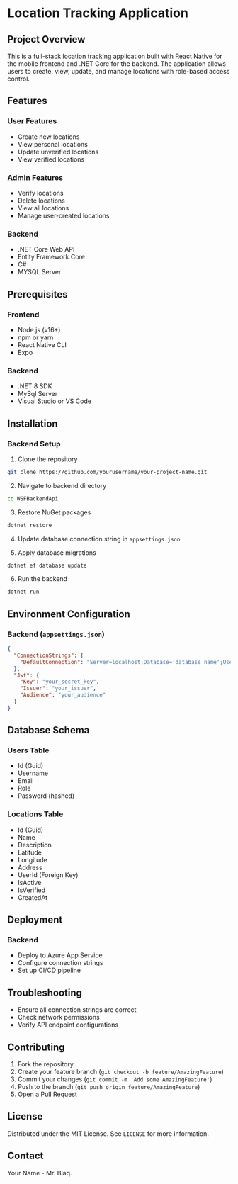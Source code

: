 # Location Tracking Application

## Project Overview

This is a full-stack location tracking application built with React Native for the mobile frontend and .NET Core for the backend. The application allows users to create, view, update, and manage locations with role-based access control.

## Features

### User Features

- Create new locations
- View personal locations
- Update unverified locations
- View verified locations

### Admin Features

- Verify locations
- Delete locations
- View all locations
- Manage user-created locations

### Backend

- .NET Core Web API
- Entity Framework Core
- C#
- MYSQL Server

## Prerequisites

### Frontend

- Node.js (v16+)
- npm or yarn
- React Native CLI
- Expo

### Backend

- .NET 8 SDK
- MySql Server
- Visual Studio or VS Code

## Installation

### Backend Setup

1. Clone the repository

```bash
git clone https://github.com/yourusername/your-project-name.git
```

2. Navigate to backend directory

```bash
cd WSFBackendApi
```

3. Restore NuGet packages

```bash
dotnet restore
```

4. Update database connection string in `appsettings.json`

5. Apply database migrations

```bash
dotnet ef database update
```

6. Run the backend

```bash
dotnet run
```

## Environment Configuration

### Backend (`appsettings.json`)

```json
{
  "ConnectionStrings": {
    "DefaultConnection": "Server=localhost;Database='database_name';User=your_username;Password=your_password;"
  },
  "Jwt": {
    "Key": "your_secret_key",
    "Issuer": "your_issuer",
    "Audience": "your_audience"
  }
}
```

## Database Schema

### Users Table

- Id (Guid)
- Username
- Email
- Role
- Password (hashed)

### Locations Table

- Id (Guid)
- Name
- Description
- Latitude
- Longitude
- Address
- UserId (Foreign Key)
- IsActive
- IsVerified
- CreatedAt

## Deployment

### Backend

- Deploy to Azure App Service
- Configure connection strings
- Set up CI/CD pipeline

## Troubleshooting

- Ensure all connection strings are correct
- Check network permissions
- Verify API endpoint configurations

## Contributing

1. Fork the repository
2. Create your feature branch (`git checkout -b feature/AmazingFeature`)
3. Commit your changes (`git commit -m 'Add some AmazingFeature'`)
4. Push to the branch (`git push origin feature/AmazingFeature`)
5. Open a Pull Request

## License

Distributed under the MIT License. See `LICENSE` for more information.

## Contact

Your Name - Mr. Blaq.
